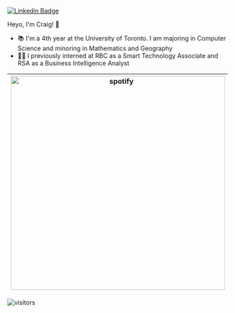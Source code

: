 [![Linkedin Badge](https://img.shields.io/badge/-craigdsouza28-blue?style=flat&logo=Linkedin&logoColor=white&link=https://www.linkedin.com/in/craigdsouza28/)](https://www.linkedin.com/in/craigdsouza28/)

Heyo, I'm Craig! 👋

- 📚 I'm a 4th year at the University of Toronto. I am majoring in Computer Science and minoring in Mathematics and Geography
- 👨‍💻 I previously interned at RBC as a Smart Technology Associate and RSA as a Business Intelligence Analyst




|<img src="https://github-readme-stats.vercel.app/api?username=cra1gg&theme=dark" alt="spotify" width="490" />|<img src="https://github-readme-stats.vercel.app/api/top-langs/?username=cra1gg&theme=dark&exclude_repo=officehours&layout=compact" alt="spotify" width="410"/>|
|---|---|




![visitors](https://visitor-badge.glitch.me/badge?page_id=cra1gg.visitor-badge)


<!--
**cra1gg/cra1gg** is a ✨ _special_ ✨ repository because its `README.md` (this file) appears on your GitHub profile.

Here are some ideas to get you started:

- 🔭 I’m currently working on ...
- 🌱 I’m currently learning ...
- 👯 I’m looking to collaborate on ...
- 🤔 I’m looking for help with ...
- 💬 Ask me about ...
- 📫 How to reach me: ...
- 😄 Pronouns: ...
- ⚡ Fun fact: ...
-->

